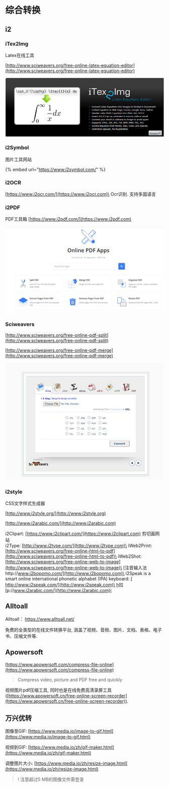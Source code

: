 # 综合转换

## i2

### iTex2Img

Latex在线工具

[http://www.sciweavers.org/free-online-latex-equation-editor](http://www.sciweavers.org/free-online-latex-equation-editor)

![](<../../.gitbook/assets/image (6).png>)

### i2Symbol

图片工具网站

{% embed url="https://www.i2symbol.com/" %}

### i2OCR

[https://www.i2ocr.com/](https://www.i2ocr.com)\
Ocr识别. 支持多国语言

### i2PDF

PDF工具箱
[https://www.i2pdf.com/](https://www.i2pdf.com)

![](<../../.gitbook/assets/image (7).png>)

### Sciweavers

[http://www.sciweavers.org/free-online-pdf-split](http://www.sciweavers.org/free-online-pdf-split)

[http://www.sciweavers.org/free-online-pdf-merge](http://www.sciweavers.org/free-online-pdf-merge)

![](<../../.gitbook/assets/image (8).png>)

### i2style

CSS文字样式生成器

[http://www.i2style.org/](http://www.i2style.org)

[http://www.i2arabic.com/](http://www.i2arabic.com)

i2Clipart: [https://www.i2clipart.com/](https://www.i2clipart.com) 剪切画网站\
i2Type: [http://www.i2type.com/](http://www.i2type.com)\
iWeb2Print: [http://www.sciweavers.org/free-online-html-to-pdf](http://www.sciweavers.org/free-online-html-to-pdf)\
iWeb2Shot: [http://www.sciweavers.org/free-online-web-to-image](http://www.sciweavers.org/free-online-web-to-image)\
[注音输入法http://www.i2bopomo.com/](http://www.i2bopomo.com)\
i2Speak is a smart online international phonetic alphabet (IPA) keyboard: [ http://www.i2speak.com/](http://www.i2speak.com)\
[h](http://www.i2arabic.com)拉[p://www.i2arabic.com/](http://www.i2arabic.com)i

## Alltoall

Alltoall： https://www.alltoall.net/

免费的全类型的在线文件转换平台, 涵盖了视频、音频、图片、文档、表格、电子书、压缩文件等.

## Apowersoft

[https://www.apowersoft.com/compress-file-online](https://www.apowersoft.com/compress-file-online)

> Compress video, picture and PDF free and quickly

视频图片pdf压缩工具, 同时也是在线免费高清录屏工具([https://www.apowersoft.cn/free-online-screen-recorder](https://www.apowersoft.cn/free-online-screen-recorder)).

## 万兴优转

图像至GIF: [https://www.media.io/image-to-gif.html](https://www.media.io/image-to-gif.html)

视频到GIF: [https://www.media.io/zh/gif-maker.html](https://www.media.io/zh/gif-maker.html)

调整图片大小: [https://www.media.io/zh/resize-image.html](https://www.media.io/zh/resize-image.html)

> ! 注意超过5 MB的图像文件需登录
